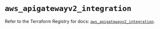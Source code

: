 # `aws_apigatewayv2_integration`

Refer to the Terraform Registry for docs: [`aws_apigatewayv2_integration`](https://registry.terraform.io/providers/hashicorp/aws/6.11.0/docs/resources/apigatewayv2_integration).
